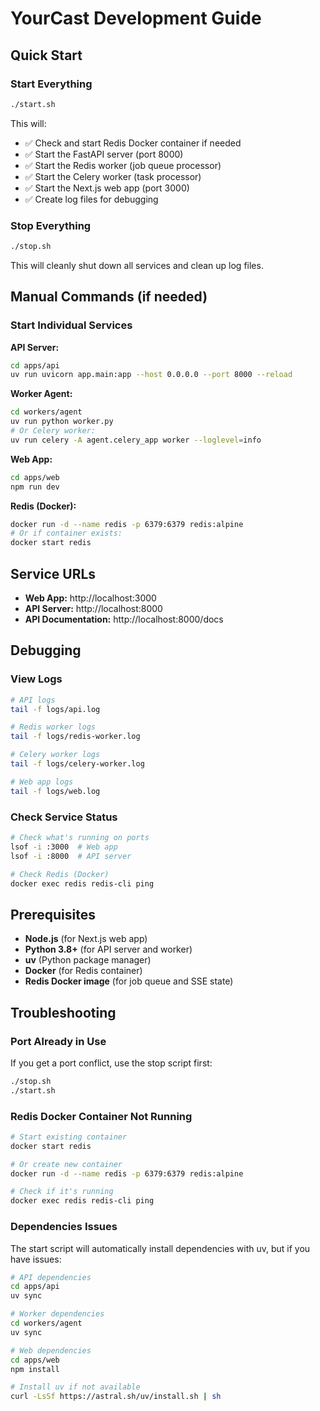 # YourCast Development Guide

## Quick Start

### Start Everything
```bash
./start.sh
```

This will:
- ✅ Check and start Redis Docker container if needed
- ✅ Start the FastAPI server (port 8000)
- ✅ Start the Redis worker (job queue processor)
- ✅ Start the Celery worker (task processor)
- ✅ Start the Next.js web app (port 3000)
- ✅ Create log files for debugging

### Stop Everything
```bash
./stop.sh
```

This will cleanly shut down all services and clean up log files.

## Manual Commands (if needed)

### Start Individual Services

**API Server:**
```bash
cd apps/api
uv run uvicorn app.main:app --host 0.0.0.0 --port 8000 --reload
```

**Worker Agent:**
```bash
cd workers/agent
uv run python worker.py
# Or Celery worker:
uv run celery -A agent.celery_app worker --loglevel=info
```

**Web App:**
```bash
cd apps/web
npm run dev
```

**Redis (Docker):**
```bash
docker run -d --name redis -p 6379:6379 redis:alpine
# Or if container exists:
docker start redis
```

## Service URLs

- **Web App:** http://localhost:3000
- **API Server:** http://localhost:8000  
- **API Documentation:** http://localhost:8000/docs

## Debugging

### View Logs
```bash
# API logs
tail -f logs/api.log

# Redis worker logs  
tail -f logs/redis-worker.log

# Celery worker logs
tail -f logs/celery-worker.log

# Web app logs
tail -f logs/web.log
```

### Check Service Status
```bash
# Check what's running on ports
lsof -i :3000  # Web app
lsof -i :8000  # API server

# Check Redis (Docker)
docker exec redis redis-cli ping
```

## Prerequisites

- **Node.js** (for Next.js web app)
- **Python 3.8+** (for API server and worker)
- **uv** (Python package manager)
- **Docker** (for Redis container)
- **Redis Docker image** (for job queue and SSE state)

## Troubleshooting

### Port Already in Use
If you get a port conflict, use the stop script first:
```bash
./stop.sh
./start.sh
```

### Redis Docker Container Not Running
```bash
# Start existing container
docker start redis

# Or create new container
docker run -d --name redis -p 6379:6379 redis:alpine

# Check if it's running
docker exec redis redis-cli ping
```

### Dependencies Issues
The start script will automatically install dependencies with uv, but if you have issues:

```bash
# API dependencies
cd apps/api
uv sync

# Worker dependencies
cd workers/agent
uv sync

# Web dependencies
cd apps/web
npm install

# Install uv if not available
curl -LsSf https://astral.sh/uv/install.sh | sh
```
